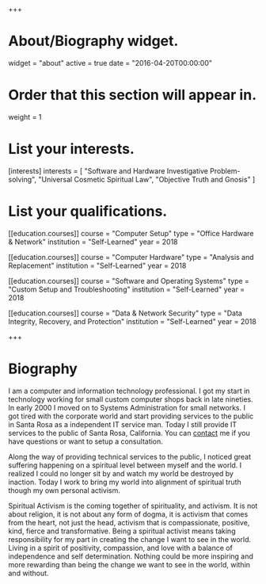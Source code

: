 +++
# About/Biography widget.
widget = "about"
active = true
date = "2016-04-20T00:00:00"

# Order that this section will appear in.
weight = 1

# List your interests.
[interests]
  interests = [
    "Software and Hardware Investigative Problem-solving",
    "Universal Cosmetic Spiritual Law",
    "Objective Truth and Gnosis"
  ]

# List your qualifications.
[[education.courses]]
  course = "Computer Setup"
  type = "Office Hardware & Network"
  institution = "Self-Learned"
  year = 2018

[[education.courses]]
  course = "Computer Hardware"
  type = "Analysis and Replacement"
  institution = "Self-Learned"
  year = 2018

[[education.courses]]
  course = "Software and Operating Systems"
  type = "Custom Setup and Troubleshooting"
  institution = "Self-Learned"
  year = 2018

[[education.courses]]
  course = "Data & Network Security"
  type = "Data Integrity, Recovery, and Protection"
  institution = "Self-Learned"
  year = 2018

+++
# Biography

I am a computer and information technology professional. I got my start in technology working for small custom computer shops back in late nineties. In early 2000 I moved on to Systems Administration for small networks. I got tired with the corporate world and start providing services to the public in Santa Rosa as a independent IT service man. Today I still provide IT services to the public of Santa Rosa, California. You can [contact](#contact) me if you have questions or want to setup a consultation.

Along the way of providing technical services to the public, I noticed great suffering happening on a spiritual level between myself and the world. I realized I could no longer sit by and watch my world be destroyed by inaction. Today I work to bring my world into alignment of spiritual truth though my own personal activism.

Spiritual Activism is the coming together of spirituality, and activism. It is not about religion, it is not about any form of dogma, it is activism that comes from the heart, not just the head, activism that is compassionate, positive, kind, fierce and transformative. Being a spiritual activist means taking responsibility for my part in creating the change I want to see in the world. Living in a spirit of positivity, compassion, and love with a balance of independence and self determination. Nothing could be more inspiring and more rewarding than being the change we want to see in the world, within and without.
